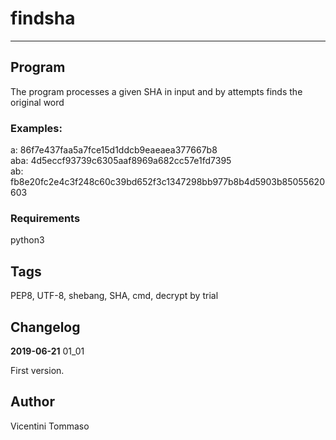 ﻿# findsha
---

## Program

The program processes a given SHA in input and by attempts finds the original word

### Examples:

a:	86f7e437faa5a7fce15d1ddcb9eaeaea377667b8  
aba:	4d5eccf93739c6305aaf8969a682cc57e1fd7395  
ab:	fb8e20fc2e4c3f248c60c39bd652f3c1347298bb977b8b4d5903b85055620603

### Requirements

python3

## Tags

PEP8, UTF-8, shebang, SHA, cmd, decrypt by trial

## Changelog

**2019-06-21** 01_01

First version.

## Author

Vicentini Tommaso
